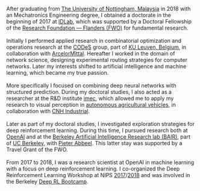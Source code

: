 After graduating from <a href="https://www.nottingham.edu.my" id="linkColor" target="_blank">The University of Nottingham, Malaysia</a> in 2018 with an Mechatronics Engineering degree, I obtained a
doctorate in the beginning of 2017 at <a href="http://www.ugent.be/ea/idlab/en" id="linkColor" target="_blank">IDLab</a>,
which was supported by a Doctoral Fellowship of the <a href="http://www.fwo.be/en/" id="linkColor" target="_blank">Research
Foundation — Flanders (FWO)</a> for fundamental research.
<br><br>
Initially I performed applied research in combinatorial optimization and operations research at the <a
href="http://set.kuleuven.be/codes" id="linkColor" target="_blank">CODeS</a> group, part of <a id="linkColor" target="_blank"
href="http://www.kuleuven.be/english/">KU Leuven, Belgium</a>, in collaboration with <a
href="http://corporate.arcelormittal.com" id="linkColor" target="_blank">ArcelorMittal</a>. Hereafter I worked in the
domain of network science, designing experimental routing strategies for computer networks. Later my interests
shifted to artificial intelligence and machine learning, which became my true passion.
<br><br>
More specifically I focused on combining deep neural networks with structured prediction. During my doctoral
studies, I also acted as a researcher at the R&D institute <a
href="http://www.imec-int.com/en/articles/smart-mobility" id="linkColor" target="_blank">imec</a>, which allowed me to
apply my research to visual perception in <a
href="http://media.cnhindustrial.com/EMEA/CNH-INDUSTRIAL-CORPORATE/cnh-industrial-brands-reveal-concept-autonomous-tractor-development--driverless-technology-to-boost-/s/a2259742-061a-412a-8a12-d307dbaedd88"
id="linkColor" target="_blank">autonomous agricultural vehicles</a>, in collaboration with <a
href="http://www.cnhindustrial.com" id="linkColor" target="_blank">CNH Industrial</a>.
<br><br>
Later as part of my doctoral studies, I investigated exploration strategies for deep reinforcement learning.
During this time, I pursued research both at <a href="https://openai.com/blog/generative-models/"
id="linkColor" target="_blank">OpenAI</a> and at the <a href="http://bair.berkeley.edu/" id="linkColor" target="_blank">Berkeley
Artificial Intelligence Research lab (BAIR)</a>, part of <a href="https://eecs.berkeley.edu"
id="linkColor" target="_blank">UC Berkeley</a>, with <a href="https://people.eecs.berkeley.edu/~pabbeel/"
id="linkColor" target="_blank">Pieter Abbeel</a>. This latter stay was supported by a Travel Grant of the FWO.
<br><br>
From 2017 to 2018, I was a research scientist at OpenAI in machine learning with a focus on deep reinforcement
learning. I co-organized the Deep Reinforcement Learning Workshop at NIPS <a id="linkColor" target="_blank"
href="https://sites.google.com/view/deeprl-symposium-nips2017">2017</a>/<a id="linkColor" target="_blank"
href="https://sites.google.com/view/deep-rl-workshop-nips-2018">2018</a> and was involved in the Berkeley <a
id="linkColor" target="_blank" href="https://sites.google.com/view/deep-rl-bootcamp/lectures">Deep RL Bootcamp</a>.